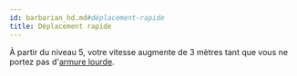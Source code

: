 ```yaml
---
id: barbarian_hd.md#déplacement-rapide
title: Déplacement rapide
---
```


À partir du niveau 5, votre vitesse augmente de 3 mètres tant que vous ne portez pas d'[armure lourde](equipment_hd_with_type_armurelourde.md).

